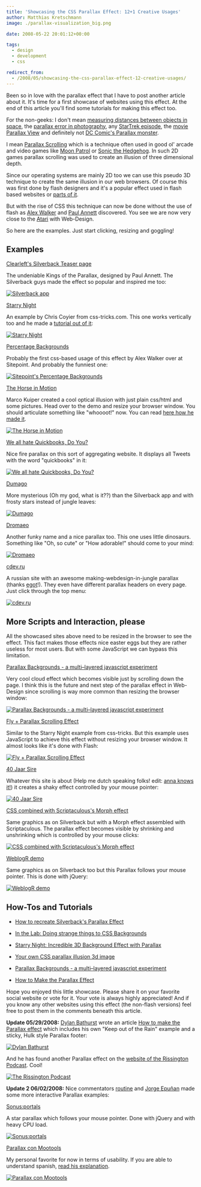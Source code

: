 ```yaml
---
title: 'Showcasing the CSS Parallax Effect: 12+1 Creative Usages'
author: Matthias Kretschmann
image: ./parallax-visualization_big.png

date: 2008-05-22 20:01:12+00:00

tags:
  - design
  - development
  - css

redirect_from:
  - /2008/05/showcasing-the-css-parallax-effect-12-creative-usages/
---
```


Been so in love with the parallax effect that I have to post another article about it. It's time for a first showcase of websites using this effect. At the end of this article you'll find some tutorials for making this effect too.

For the non-geeks: I don't mean [measuring distances between objects in space](http://en.wikipedia.org/wiki/Parallax), the [parallax error in photography](http://en.wikipedia.org/wiki/Parallax#Parallax_error_in_photography), any [StarTrek episode](http://www.startrek.com/startrek/view/series/VOY/episode/68824.html), the [movie Parallax View](http://www.imdb.com/title/tt0071970/) and definitely not [DC Comic's Parallax monster](<http://scifipedia.scifi.com/index.php/Parallax_(DC)>).

I mean [Parallax Scrolling](http://en.wikipedia.org/wiki/Parallax_scrolling) which is a technique often used in good ol' arcade and video games like [Moon Patrol](http://en.wikipedia.org/wiki/Moon_Patrol) or [Sonic the Hedgehog](http://en.wikipedia.org/wiki/Sonic_the_Hedgehog_%28video_game%29). In such 2D games parallax scrolling was used to create an illusion of three dimensional depth.

Since our operating systems are mainly 2D too we can use this pseudo 3D technique to create the same illusion in our web browsers. Of course this was first done by flash designers and it's a popular effect used in flash based websites or [parts of it](http://a.viary.com/).

But with the rise of CSS this technique can now be done without the use of flash as [Alex Walker](http://www.sitepoint.com/blogs/2008/01/18/in-the-lab-doing-strange-things-to-css-backgrounds/) and [Paul Annett](http://www.thinkvitamin.com/features/design/how-to-recreate-silverbacks-parallax) discovered. You see we are now very close to the [Atari](http://en.wikipedia.org/wiki/Atari) with Web-Design.

So here are the examples. Just start clicking, resizing and goggling!

## Examples

[Clearleft's Silverback Teaser page](http://www.silverbackapp.com/)

The undeniable Kings of the Parallax, designed by Paul Annett. The Silverback guys made the effect so popular and inspired me too:

[![Silverback app](./parallax_001.jpg)](http://www.silverbackapp.com/)

[Starry Night](http://css-tricks.com/examples/StarryNight/)

An example by Chris Coyier from css-tricks.com. This one works vertically too and he made a [tutorial out of it](http://css-tricks.com/3d-parralax-background-effect/):

[![Starry Night](./parallax_002.jpg)](http://css-tricks.com/examples/StarryNight/)

[Percentage Backgrounds](http://www.sitepoint.com/examples/stretchy/test.php)

Probably the first css-based usage of this effect by Alex Walker over at Sitepoint. And probably the funniest one:

[![Sitepoint's Percentage Backgrounds](./parallax_003.jpg)](http://www.sitepoint.com/examples/stretchy/test.php)

[The Horse in Motion](http://demo.marcofolio.net/a_parallax_illusion_with_css/)

Marco Kuiper created a cool optical illusion with just plain css/html and some pictures. Head over to the demo and resize your browser window. You should articulate something like "whoooot!" now. You can read [here how he made it](http://www.marcofolio.net/css/a_parallax_illusion_with_css_the_horse_in_motion.html).

[![The Horse in Motion](./parallax_004.jpg)](http://demo.marcofolio.net/a_parallax_illusion_with_css/)

[We all hate Quickbooks, Do You?](http://weallhatequickbooks.com/)

Nice fire parallax on this sort of aggregating website. It displays all Tweets with the word "quickbooks" in it:

[![We all hate Quickbooks, Do You?](./parallax_005.jpg)](http://weallhatequickbooks.com/)

[Dumago](http://dumago.net/)

More mysterious (Oh my god, what is it??) than the Silverback app and with frosty stars instead of jungle leaves:

[![Dumago](./parallax_006.jpg)](http://dumago.net/)

[Dromaeo](http://dromaeo.com/)

Another funky name and a nice parallax too. This one uses little dinosaurs. Something like "Oh, so cute" or "How adorable!" should come to your mind:

[![Dromaeo](./parallax_007.jpg)](http://dromaeo.com/)

[cdev.ru](http://www.cdev.ru/)

A russian site with an awesome making-webdesign-in-jungle parallax (thanks [egot](http://www.kremalicious.com/2008/05/showcasing-the-css-parallax-effect-12-creative-usages/#comment-104)!). They even have different parallax headers on every page. Just click through the top menu:

[![cdev.ru](./parallax_013.jpg)](http://www.cdev.ru/)

## More Scripts and Interaction, please

All the showcased sites above need to be resized in the browser to see the effect. This fact makes those effects nice easter eggs but they are rather useless for most users. But with some JavaScript we can bypass this limitation.

[Parallax Backgrounds - a multi–layered javascript experiment](http://inner.geek.nz/javascript/parallax/)

Very cool cloud effect which becomes visible just by scrolling down the page. I think this is the future and next step of the parallax effect in Web-Design since scrolling is way more common than resizing the browser window:

[![Parallax Backgrounds - a multi–layered javascript experiment](./parallax_008.jpg)](http://inner.geek.nz/javascript/parallax/)

[Fly + Parallax Scrolling Effect](http://www.esqsoft.com/examples/fly_parallax/fly_parallax.htm)

Similar to the Starry Night example from css-tricks. But this example uses JavaScript to achieve this effect without resizing your browser window. It almost looks like it's done with Flash:

[![Fly + Parallax Scrolling Effect](./parallax_009.jpg)](http://www.esqsoft.com/examples/fly_parallax/fly_parallax.htm)

[40 Jaar Sire](http://www.umaghetzeggen.nl/)

Whatever this site is about (Help me dutch speaking folks! edit: [anna knows it!](http://www.kremalicious.com/2008/05/showcasing-the-css-parallax-effect-12-creative-usages/#comment-102)) it creates a shaky effect controlled by your mouse pointer:

[![40 Jaar Sire](./parallax_010.jpg)](http://www.umaghetzeggen.nl/)

[CSS combined with Scriptaculous's Morph effect](http://offtheline.net/examples/parallax/)

Same graphics as on Silverback but with a Morph effect assembled with Scriptaculous. The parallax effect becomes visible by shrinking and unshrinking which is controlled by your mouse clicks:

[![CSS combined with Scriptaculous's Morph effect](./parallax_011.jpg)](http://offtheline.net/examples/parallax/)

[WeblogR demo](http://www.weblogr.fr/demo/09052008/)

Same graphics as on Silverback too but this Parallax follows your mouse pointer. This is done with jQuery:

[![WeblogR demo](./parallax_012.jpg)](http://www.weblogr.fr/demo/09052008/)

## How-Tos and Tutorials

- [How to recreate Silverback's Parallax Effect](http://www.thinkvitamin.com/features/design/how-to-recreate-silverbacks-parallax)

- [In the Lab: Doing strange things to CSS Backgrounds](http://www.sitepoint.com/blogs/2008/01/18/in-the-lab-doing-strange-things-to-css-backgrounds/)

- [Starry Night: Incredible 3D Background Effect with Parallax](http://css-tricks.com/3d-parralax-background-effect/)

- [Your own CSS parallax illusion 3d image](http://www.marcofolio.net/photoshop/your_own_css_parallax_illusion_3d_image.html)

- [Parallax Backgrounds - a multi–layered javascript experiment](http://inner.geek.nz/javascript/parallax/)

- [How to Make the Parallax Effect](http://www.dylanbathurst.com/2008/05/27/how-to-make-the-parallax-effect/)

Hope you enjoyed this little showcase. Please share it on your favorite social website or vote for it. Your vote is always highly appreciated! And if you know any other websites using this effect (the non-flash versions) feel free to post them in the comments beneath this article.

**Update 05/29/2008:** [Dylan Bathurst](http://www.dylanbathurst.com/) wrote an article [How to make the Parallax effect](http://www.dylanbathurst.com/2008/05/27/how-to-make-the-parallax-effect/) which includes his own "Keep out of the Rain" example and a sticky, Hulk style Parallax footer:

[![Dylan Bathurst](./parallax_015.png)](http://www.dylanbathurst.com/2008/05/27/how-to-make-the-parallax-effect/)

And he has found another Parallax effect on the [website of the Rissington Podcast](http://therissingtonpodcast.co.uk/). Cool!

[![The Rissington Podcast](./parallax_014.png)](http://therissingtonpodcast.co.uk/)

**Update 2 06/02/2008:** Nice commentators [routine](http://www.weaintplastic.com/) and [Jorge Epuñan](http://www.csslab.cl/) made some more interactive Parallax examples:

[Sonus:portals](http://www.sonus-game.com/)

A star parallax which follows your mouse pointer. Done with jQuery and with heavy CPU load.

[![Sonus:portals](./parallax_017.jpg)](http://www.sonus-game.com/)

[Parallax con Mootools](http://www.csslab.cl/ejemplos/parallax_mootools/)

My personal favorite for now in terms of usability. If you are able to understand spanish, [read his explanation](http://www.csslab.cl/2008/05/29/parallax-en-uso-real/).

[![Parallax con Mootools](./parallax_016.jpg)](http://www.csslab.cl/ejemplos/parallax_mootools/)
